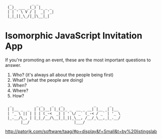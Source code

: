```
  _         _ _       
 (_)_ ___ _(_) |_ _ _ 
 | | ' \ V / |  _| '_|
 |_|_||_\_/|_|\__|_|  

```
# Isomorphic JavaScript Invitation App

If you're promoting an event, these are the most important questions to answer.

1) Who? (it's always all about the people being first)
2) What? (what the people are doing)
3) When?
4) Where?
5) How?

```
  _           _ _    _   _              _      _    
 | |__ _  _  | (_)__| |_(_)_ _  __ _ __| |__ _| |__ 
 | '_ \ || | | | (_-<  _| | ' \/ _` (_-< / _` | '_ \
 |_.__/\_, | |_|_/__/\__|_|_||_\__, /__/_\__,_|_.__/
       |__/                    |___/                             
```
http://patorjk.com/software/taag/#p=display&f=Small&t=by%20listingslab